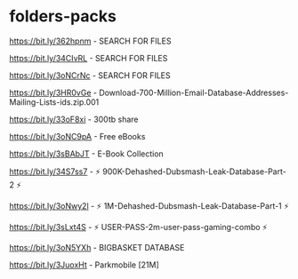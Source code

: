 # folders-packs

https://bit.ly/362hpnm - SEARCH FOR FILES

https://bit.ly/34CIvRL - SEARCH FOR FILES

https://bit.ly/3oNCrNc - SEARCH FOR FILES

https://bit.ly/3HR0vGe - Download-700-Million-Email-Database-Addresses-Mailing-Lists-ids.zip.001

https://bit.ly/33oF8xi - 300tb share

https://bit.ly/3oNC9pA - Free eBooks

https://bit.ly/3sBAbJT - E-Book Collection

https://bit.ly/34S7ss7 - ⚡ 900K-Dehashed-Dubsmash-Leak-Database-Part-2 ⚡

https://bit.ly/3oNwy2l - ⚡ 1M-Dehashed-Dubsmash-Leak-Database-Part-1 ⚡

https://bit.ly/3sLxt4S - ⚡ USER-PASS-2m-user-pass-gaming-combo ⚡

https://bit.ly/3oN5YXh - BIGBASKET DATABASE

https://bit.ly/3JuoxHt - Parkmobile [21M]

